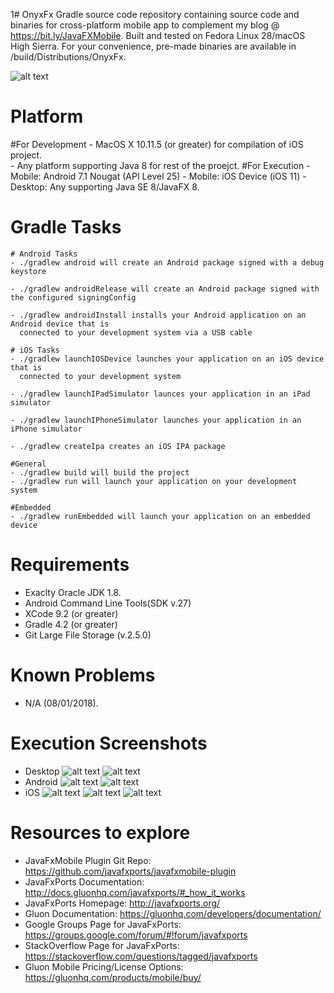 1# OnyxFx
Gradle source code repository containing source code and binaries for cross-platform mobile app to complement my blog @ https://bit.ly/JavaFXMobile.
Built and tested on Fedora Linux 28/macOS High Sierra. For your convenience, pre-made binaries are available in /build/Distributions/OnyxFx.

![alt text](https://raw.githubusercontent.com/afinlay5/OnyxFx/master/blog.png)

# Platform 
  #For Development
	- MacOS X 10.11.5 (or greater) for compilation of iOS project. 	
	- Any platform supporting Java 8 for rest of the proejct.
  #For Execution
  	- Mobile: Android 7.1 Nougat (API Level 25)
  	- Mobile: iOS Device (iOS 11)
  	- Desktop: Any supporting Java SE 8/JavaFX 8.

# Gradle Tasks
	# Android Tasks
	- ./gradlew android will create an Android package signed with a debug keystore

	- ./gradlew androidRelease will create an Android package signed with the configured signingConfig

	- ./gradlew androidInstall installs your Android application on an Android device that is 
	  connected to your development system via a USB cable

	# iOS Tasks
	- ./gradlew launchIOSDevice launches your application on an iOS device that is 
	  connected to your development system

	- ./gradlew launchIPadSimulator launces your application in an iPad simulator

	- ./gradlew launchIPhoneSimulator launches your application in an iPhone simulator

	- ./gradlew createIpa creates an iOS IPA package

	#General 
	- ./gradlew build will build the project
	- ./gradlew run will launch your application on your development system

	#Embedded
	- ./gradlew runEmbedded will launch your application on an embedded device

# Requirements
- Exaclty Oracle JDK 1.8.
- Android Command Line Tools(SDK v.27)
- XCode 9.2 (or greater)
- Gradle 4.2 (or greater)
- Git Large File Storage (v.2.5.0)

# Known Problems
- N/A (08/01/2018).

# Execution Screenshots
-	Desktop
![alt text](https://raw.githubusercontent.com/afinlay5/OnyxFx/master/exc_screenshots/DESKTOP_1.png)
![alt text](https://raw.githubusercontent.com/afinlay5/OnyxFx/master/exc_screenshots/DESKTOP_2.png)
-	Android
![alt text](https://raw.githubusercontent.com/afinlay5/OnyxFx/master/exc_screenshots/Android_1.png)
![alt text](https://raw.githubusercontent.com/afinlay5/OnyxFx/master/exc_screenshots/Android_2.png)
-	iOS
![alt text](https://raw.githubusercontent.com/afinlay5/OnyxFx/master/exc_screenshots/iPhone6_1.png)
![alt text](https://raw.githubusercontent.com/afinlay5/OnyxFx/master/exc_screenshots/iPhone6_2.png)
![alt text](https://raw.githubusercontent.com/afinlay5/OnyxFx/master/exc_screenshots/iPad_1.png)

# Resources to explore
-	JavaFxMobile Plugin Git Repo: https://github.com/javafxports/javafxmobile-plugin
-	JavaFxPorts Documentation: http://docs.gluonhq.com/javafxports/#_how_it_works
-	JavaFxPorts Homepage: http://javafxports.org/
-	Gluon Documentation: https://gluonhq.com/developers/documentation/
-	Google Groups Page for JavaFxPorts: https://groups.google.com/forum/#!forum/javafxports
-	StackOverflow Page for JavaFxPorts: https://stackoverflow.com/questions/tagged/javafxports
-	Gluon Mobile Pricing/License Options: https://gluonhq.com/products/mobile/buy/